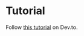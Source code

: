 # Tutorial
Follow [this tutorial](https://dev.to/gcrsaldanha/deploy-a-smart-contract-on-ethereum-with-python-truffle-and-web3py-5on) on Dev.to.
